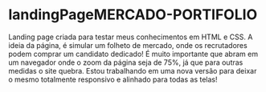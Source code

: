 # landingPageMERCADO-PORTIFOLIO
Landing page criada para testar meus conhecimentos em HTML e CSS. A ideia da página, é simular um folheto de mercado, onde os recrutadores podem comprar um candidato dedicado! 
É muito importante que abram em um navegador onde o zoom da página seja de 75%, já que para outras medidas o site quebra. 
Estou trabalhando em uma nova versão para deixar o mesmo totalmente responsivo e alinhado para todas as telas! 

